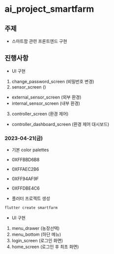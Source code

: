 # ai_project_smartfarm
## 주제
- 스마트팜 관련 프론트엔드 구현

## 진행사항
- UI 구현
1. change_password_screen (비밀번호 변경)
2. sensor_screen ()
* external_sensor_screen (외부 환경)
* internal_sensor_screen (내부 환경)
3. controller_screen (환경 제어)
* controller_dashboard_screen (환경 제어 대시보드)

### 2023-04-21(금)
- 기본 color palettes
- 0XFFBBD6B8
- 0XFFAEC2B6
- 0XFF94AF9F
- 0XFFDBE4C6

- 플러터 프로젝트 생성
```bash
flutter create smartfarm
```

- UI 구현
1. menu_drawer (농장선택)
2. menu_bottom (하단 메뉴)
3. login_screen (로그인 화면)
4. home_screen (로그인 후 최초 화면)